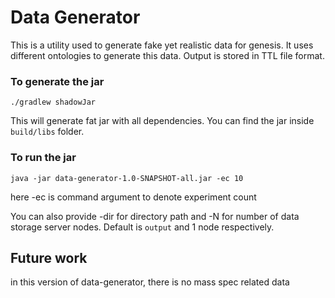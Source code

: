 # Data Generator

This is a utility used to generate fake yet realistic data for genesis. It uses different ontologies to generate this data. Output is stored in TTL file format.



### To generate the jar
`./gradlew shadowJar`

This will generate fat jar with all dependencies. You can find the jar inside `build/libs` folder.

### To run the jar
`java -jar data-generator-1.0-SNAPSHOT-all.jar -ec 10`

here -ec is command argument to denote experiment count

You can also provide -dir for directory path and -N for number of data storage server nodes. Default is `output` and 1 node respectively. 


## Future work
in this version of data-generator, there is no mass spec related data
